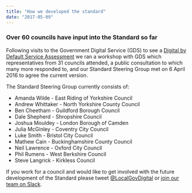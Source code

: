 ```yaml
---
title: "How we developed the standard"
date: "2017-05-09"
---
```


### Over 60 councils have input into the Standard so far

Following visits to the Government Digital Service (GDS) to see a [Digital by Default Service Assessment](https://www.gov.uk/service-manual/digital-by-default/assessments-at-gds.html) we ran a workshop with GDS which representatives from 31 councils attended, a public consultation to which many more responded to, and our Standard Steering Group met on 6 April 2016 to agree the current version.

The Standard Steering Group currently consists of:

- Amanda Wilde - East Riding of Yorkshire Council
- Andrew Whittaker - North Yorkshire County Council
- Ben Cheetham - Guildford Borough Council
- Dale Shepherd - Shropshire Council
- Joshua Mouldey - London Borough of Camden
- Julia McGinley - Coventry City Council
- Luke Smith - Bristol City Council
- Mathew Cain - Buckinghamshire County Council
- Neil Lawrence - Oxford City Council
- Phil Rumens - West Berkshire Council
- Steve Langrick - Kirkless Council

If you work for a council and would like to get involved with the future development of the Standard please tweet [@LocalGovDigital](https://twitter.com/LocalGovDigital) or [join our team on Slack](https://localgovdigital.slack.com/messages/standards/).

